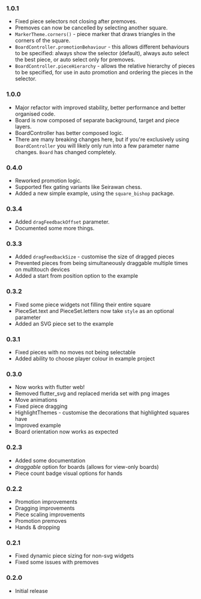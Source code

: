 ### 1.0.1
- Fixed piece selectors not closing after premoves.
- Premoves can now be cancelled by selecting another square.
- `MarkerTheme.corners()` - piece marker that draws triangles in the corners of the square.
- `BoardController.promotionBehaviour` - this allows different behaviours to be specified: always show the selector (default), always auto select the best piece, or auto select only for premoves.
- `BoardController.pieceHierarchy` - allows the relative hierarchy of pieces to be specified, for use in auto promotion and ordering the pieces in the selector.

### 1.0.0
- Major refactor with improved stability, better performance and better organised code.
- Board is now composed of separate background, target and piece layers.
- BoardController has better composed logic.
- There are many breaking changes here, but if you're exclusively using `BoardController` you will likely only run into a few parameter name changes. `Board` has changed completely.

### 0.4.0
- Reworked promotion logic.
- Supported flex gating variants like Seirawan chess.
- Added a new simple example, using the `square_bishop` package.

### 0.3.4
- Added `dragFeedbackOffset` parameter.
- Documented some more things.

### 0.3.3
- Added `dragFeedbackSize` - customise the size of dragged pieces
- Prevented pieces from being simultaneously draggable multiple times on multitouch devices
- Added a start from position option to the example

### 0.3.2
- Fixed some piece widgets not filling their entire square
- PieceSet.text and PieceSet.letters now take `style` as an optional parameter
- Added an SVG piece set to the example

### 0.3.1
- Fixed pieces with no moves not being selectable
- Added ability to choose player colour in example project

### 0.3.0
- Now works with flutter web!
- Removed flutter_svg and replaced merida set with png images
- Move animations
- Fixed piece dragging
- HighlightThemes - customise the decorations that highlighted squares have
- Improved example
- Board orientation now works as expected

### 0.2.3
- Added some documentation
- *draggable* option for boards (allows for view-only boards)
- Piece count badge visual options for hands

### 0.2.2
- Promotion improvements
- Dragging improvements
- Piece scaling improvements
- Promotion premoves
- Hands & dropping

### 0.2.1
- Fixed dynamic piece sizing for non-svg widgets
- Fixed some issues with premoves

### 0.2.0
- Initial release
